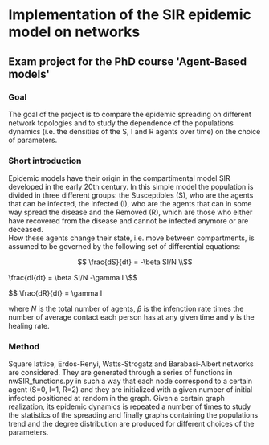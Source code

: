 # Implementation of the SIR epidemic model on networks <br>
## Exam project for the PhD course 'Agent-Based models' 
### Goal
The goal of the project is to compare the epidemic spreading on different network topologies and to study the dependence of the populations dynamics (i.e. the densities of the S, I and R agents over time) on the choice of parameters. <br> 
### Short introduction
Epidemic models have their origin in the compartimental model SIR developed in the early 20th century. In this simple model the population is divided in three different groups: the Susceptibles (S), who are the agents that can be infected, the Infected (I), who are the agents that can in some way spread the disease and the Removed (R), which are those who either have recovered from the disease and cannot be infected anymore or are deceased. <br> How these agents change their state, i.e. move between compartments, is assumed to be governed by the following set of differential equations:

$$ \frac{dS}{dt} = -\beta SI/N \\$$

 \frac{dI{dt} = \beta SI/N -\gamma I \\$$

$$ \frac{dR}{dt} = \gamma I 

where $N$ is the total number of agents, $\beta$ is the infenction rate times the number of average contact each person has at any given time and $\gamma$ is the healing rate. <br> 

### Method
Square lattice, Erdos-Renyi, Watts-Strogatz and Barabasi-Albert networks are considered. They are generated through a series of functions in nwSIR_functions.py in such a way that each node correspond to a certain agent (S=0, I=1, R=2) and they are initialized with a given number of initial infected positioned at random in the graph. Given a certain graph realization, its epidemic dynamics is repeated a number of times to study the statistics of the spreading and finally graphs containing the populations trend and the degree distribution are produced for different choices of the parameters. <br>

